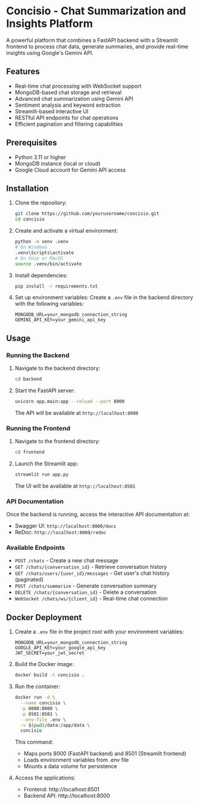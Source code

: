 # Concisio - Chat Summarization and Insights Platform

A powerful platform that combines a FastAPI backend with a Streamlit frontend to process chat data, generate summaries, and provide real-time insights using Google's Gemini API.

## Features

- Real-time chat processing with WebSocket support
- MongoDB-based chat storage and retrieval
- Advanced chat summarization using Gemini API
- Sentiment analysis and keyword extraction
- Streamlit-based interactive UI
- RESTful API endpoints for chat operations
- Efficient pagination and filtering capabilities

## Prerequisites

- Python 3.11 or higher
- MongoDB instance (local or cloud)
- Google Cloud account for Gemini API access

## Installation

1. Clone the repository:

   ```bash
   git clone https://github.com/yourusername/concisio.git
   cd concisio
   ```

2. Create and activate a virtual environment:

   ```bash
   python -m venv .venv
   # On Windows
   .venv\Scripts\activate
   # On Unix or MacOS
   source .venv/bin/activate
   ```

3. Install dependencies:

   ```bash
   pip install -r requirements.txt
   ```

4. Set up environment variables:
   Create a `.env` file in the backend directory with the following variables:
   ```env
   MONGODB_URL=your_mongodb_connection_string
   GEMINI_API_KEY=your_gemini_api_key
   ```

## Usage

### Running the Backend

1. Navigate to the backend directory:

   ```bash
   cd backend
   ```

2. Start the FastAPI server:
   ```bash
   uvicorn app.main:app --reload --port 8000
   ```
   The API will be available at `http://localhost:8000`

### Running the Frontend

1. Navigate to the frontend directory:

   ```bash
   cd frontend
   ```

2. Launch the Streamlit app:
   ```bash
   streamlit run app.py
   ```
   The UI will be available at `http://localhost:8501`

### API Documentation

Once the backend is running, access the interactive API documentation at:

- Swagger UI: `http://localhost:8000/docs`
- ReDoc: `http://localhost:8000/redoc`

### Available Endpoints

- `POST /chats` - Create a new chat message
- `GET /chats/{conversation_id}` - Retrieve conversation history
- `GET /chats/users/{user_id}/messages` - Get user's chat history (paginated)
- `POST /chats/summarize` - Generate conversation summary
- `DELETE /chats/{conversation_id}` - Delete a conversation
- `WebSocket /chats/ws/{client_id}` - Real-time chat connection

## Docker Deployment

1. Create a `.env` file in the project root with your environment variables:
   ```env
   MONGODB_URL=your_mongodb_connection_string
   GOOGLE_API_KEY=your_google_api_key
   JWT_SECRET=your_jwt_secret
   ```

2. Build the Docker image:
   ```bash
   docker build -t concisio .
   ```

3. Run the container:
   ```bash
   docker run -d \
     --name concisio \
     -p 8000:8000 \
     -p 8501:8501 \
     --env-file .env \
     -v $(pwd)/data:/app/data \
     concisio
   ```

   This command:
   - Maps ports 8000 (FastAPI backend) and 8501 (Streamlit frontend)
   - Loads environment variables from .env file
   - Mounts a data volume for persistence

4. Access the applications:
   - Frontend: http://localhost:8501
   - Backend API: http://localhost:8000
